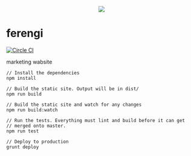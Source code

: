 <p align="center">
  <img src="http://i.imgur.com/2y8QKAE.jpg">
</p>

# ferengi

[![Circle CI](https://circleci.com/gh/opsee/ferengi.svg?style=badge&circle-token=e6bf9dbd148aecb25807ad154244710458a14999)](https://circleci.com/gh/opsee/ferengi)

marketing wabsite

```
// Install the dependencies
npm install

// Build the static site. Output will be in dist/
npm run build

// Build the static site and watch for any changes
npm run build:watch

// Run the tests. Everything must lint and build before it can get
// merged onto master.
npm run test

// Deploy to production
grunt deploy
```

